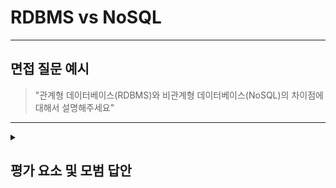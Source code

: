 
# RDBMS vs NoSQL

---

## 면접 질문 예시

> "관계형 데이터베이스(RDBMS)와 비관계형 데이터베이스(NoSQL)의 차이점에 대해서 설명해주세요"

---

<details>
  <summary><h2> 평가 요소 및 모범 답안</h2></summary>

  ### 1. RDBMS, NoSQL 정의 및 개념 이해
  - 포함내용
    * 관계형 데이터베이스(RDBMS)
      - 정의 : 테이블(표) 형식으로 데이터를 저장
      - 특징
        * 테이블은 행과 열로 구성되며, 스키마를 엄격히 따름
        * 테이블 구조의 변경이 필요하면 DDL 명령어를 사용
        * ACID 원칙을 강하게 지킴, 가용성보다는 일관성
        * 수직 확장 중심 : 더 좋은 서버로 업그레이드
      - 대표 기술 : MySQL, Oracle, PostgreSQL
    * 비관계형 데이터베이스(NoSQL)
      - 정의 : 고정되지 않은 다양한 형식의 데이터를 저장
      - 데이터 저장 형식
        * 문서형 : JSON, BSON 등(MongoDB)
        * 키-값형 : 단순한 맵 구조(Redis)
        * 열 지향형 : 열 단위 저장(Cassandra)
        * 그래프형 : 노드와 엣지 구조(Neo4j)
      - 특징
        * 스키마가 유연하거나 없음, 구조를 자주 변경 가능
        * 테이블 구조의 변경이 필요하면 DDL 명령어를 사용
        * BASE 원칙을 따름, 일관성보다는 가용성과 확장성
        * 수평 확장 최적화: 여러 대의 서버로 분산
      - 대표 기술 : MySQL, Oracle, PostgreSQL

  ### 2. RDBMS, NoSQL 사용 사례
  - 포함내용
    * RDBMS : 전통적 비즈니스 시스템(회계, ERP 등), 복잡한 관계형 데이터
    * NoSQL : 빠르게 변하는 스키마, 대용량 데이터, 실시간 분석, 캐시 저장소
     
  
  ### 3.모범 답안 예시
    
      "RDBMS는 테이블 구조와 고정된 스키마를 바탕으로 가용성보다는 일관성에 강점을 가진 전통적인 데이터베이스입니다  
NoSQL은 고정되지 않은 다양한 형식의 구조를 가지며, 일관성보다는 가용성과 확장성에 강점을 가지고 있습니다"
